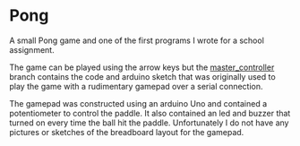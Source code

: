 # Pong
A small Pong game and one of the first programs I wrote for a school assignment.

The game can be played using the arrow keys but the [master_controller](https://github.com/welteki/Pong/tree/master_controller) branch contains the code and arduino sketch that was originally used to play the game with a rudimentary gamepad over a serial connection.


The gamepad was constructed using an arduino Uno and contained a potentiometer to control the paddle. It also contained an led and buzzer that turned on every time the ball hit the paddle. Unfortunately I do not have any pictures or sketches of the breadboard layout for the gamepad.
